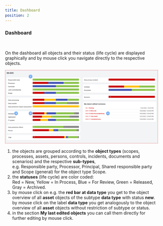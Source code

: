 ```yaml
---
title: Dashboard
position: 2
---
```


### Dashboard

<br>

On the dashboard all objects and their status (life cycle) are displayed graphically and by mouse click you navigate directly to the respective objects.

![Dashboard](media/veo_dashboard.en.png)

1. the objects are grouped according to the **object types** (scopes, processes, assets, persons, controls, incidents, documents and scenarios) and the respective **sub-types**,<br>e.g. Responsible party, Processor, Principal, Shared responsible party and Scope (general) for the object type Scope.
1. the **statuses** (life cycle) are color coded:<br>Red = New, Yellow = In Process, Blue = For Review, Green = Released, Gray = Archived.
1. by mouse click on e.g. the **red bar at data type** you get to the object overview of all **asset** objects of the subtype **data type** with status **new**.<br>by mouse click on the label **data type** you get analogously to the object overview of all **asset** objects without restriction of subtype or status.
1. in the section **My last edited objects** you can call them directly for further editing by mouse click.

<br>
